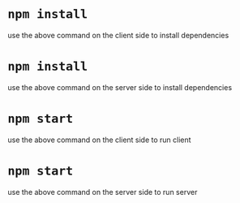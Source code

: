 # `npm install`
use the above command on the client side to install dependencies 

# `npm install`
use the above command on the server side to install dependencies 

# `npm start`
use the above command on the client side to run client

# `npm start`
use the above command on the server side to run server
